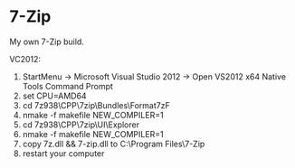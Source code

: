 # 7-Zip
My own 7-Zip build.

VC2012:  
1. StartMenu -> Microsoft Visual Studio 2012 -> Open VS2012 x64 Native Tools Command Prompt  
2. set CPU=AMD64  
3. cd 7z938\CPP\7zip\Bundles\Format7zF  
4. nmake -f makefile NEW_COMPILER=1  
5. cd 7z938\CPP\7zip\UI\Explorer  
6. nmake -f makefile NEW_COMPILER=1  
7. copy 7z.dll && 7-zip.dll to C:\Program Files\7-Zip  
8. restart your computer  
